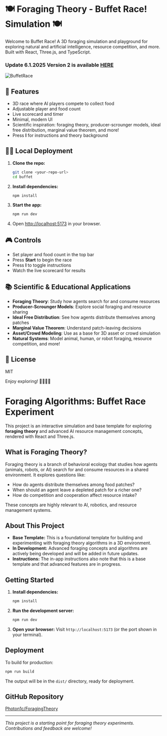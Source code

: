 # 🍽️ Foraging Theory - Buffet Race! Simulation 🍽️

Welcome to Buffet Race! A 3D foraging simulation and playground for exploring natural and artificial intelligence, resource competition, and more. Built with React, Three.js, and TypeScript.

### Update 6.1.2025 Version 2 is available [HERE](https://github.com/Photon1c/ForagingTheoryv2)  

![BuffetRace](media/buffetrace.gif)

## 🚀 Features
- 3D race where AI players compete to collect food
- Adjustable player and food count
- Live scorecard and timer
- Minimal, modern UI
- Scientific inspiration: foraging theory, producer-scrounger models, ideal free distribution, marginal value theorem, and more!
- Press **I** for instructions and theory background

## 🧑‍💻 Local Deployment

1. **Clone the repo:**
   ```bash
   git clone <your-repo-url>
   cd buffet
   ```
2. **Install dependencies:**
   ```bash
   npm install
   ```
3. **Start the app:**
   ```bash
   npm run dev
   ```
4. Open [http://localhost:5173](http://localhost:5173) in your browser.

## 🎮 Controls
- Set player and food count in the top bar
- Press **Start** to begin the race
- Press **I** to toggle instructions
- Watch the live scorecard for results

## 📚 Scientific & Educational Applications
- **Foraging Theory**: Study how agents search for and consume resources
- **Producer-Scrounger Models**: Explore social foraging and resource sharing
- **Ideal Free Distribution**: See how agents distribute themselves among patches
- **Marginal Value Theorem**: Understand patch-leaving decisions
- **Asset/Crowd Modeling**: Use as a base for 3D asset or crowd simulation
- **Natural Systems**: Model animal, human, or robot foraging, resource competition, and more!

## 📝 License
MIT

Enjoy exploring! 🌱🦉🦆🍎

# Foraging Algorithms: Buffet Race Experiment

This project is an interactive simulation and base template for exploring **foraging theory** and advanced AI resource management concepts, rendered with React and Three.js.

## What is Foraging Theory?
Foraging theory is a branch of behavioral ecology that studies how agents (animals, robots, or AI) search for and consume resources in a shared environment. It explores questions like:
- How do agents distribute themselves among food patches?
- When should an agent leave a depleted patch for a richer one?
- How do competition and cooperation affect resource intake?

These concepts are highly relevant to AI, robotics, and resource management systems.

## About This Project
- **Base Template:** This is a foundational template for building and experimenting with foraging theory algorithms in a 3D environment.
- **In Development:** Advanced foraging concepts and algorithms are actively being developed and will be added in future updates.
- **Instructions:** The in-app instructions also note that this is a base template and that advanced features are in progress.

## Getting Started
1. **Install dependencies:**
   ```bash
   npm install
   ```
2. **Run the development server:**
   ```bash
   npm run dev
   ```
3. **Open your browser:**
   Visit `http://localhost:5173` (or the port shown in your terminal).

## Deployment
To build for production:
```bash
npm run build
```
The output will be in the `dist/` directory, ready for deployment.

## GitHub Repository
[Photon1c/ForagingTheory](https://github.com/Photon1c/ForagingTheory)

---

*This project is a starting point for foraging theory experiments. Contributions and feedback are welcome!*
